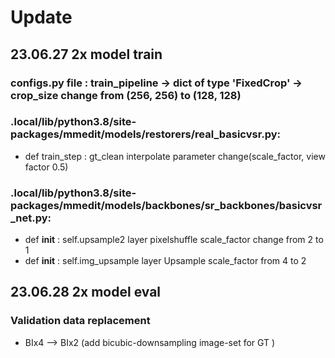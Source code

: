 # Update
## 23.06.27 2x model train
### configs.py file : train_pipeline -> dict of type 'FixedCrop' -> crop_size change from (256, 256) to (128, 128)
### .local/lib/python3.8/site-packages/mmedit/models/restorers/real_basicvsr.py:
- def train_step : gt_clean interpolate parameter change(scale_factor, view factor 0.5)
### .local/lib/python3.8/site-packages/mmedit/models/backbones/sr_backbones/basicvsr_net.py:
- def __init__ : self.upsample2 layer pixelshuffle scale_factor change from 2 to 1
- def __init__ : self.img_upsample layer Upsample scale_factor from 4 to 2

## 23.06.28 2x model eval
### Validation data replacement
- BIx4 --> BIx2 (add bicubic-downsampling image-set for GT )